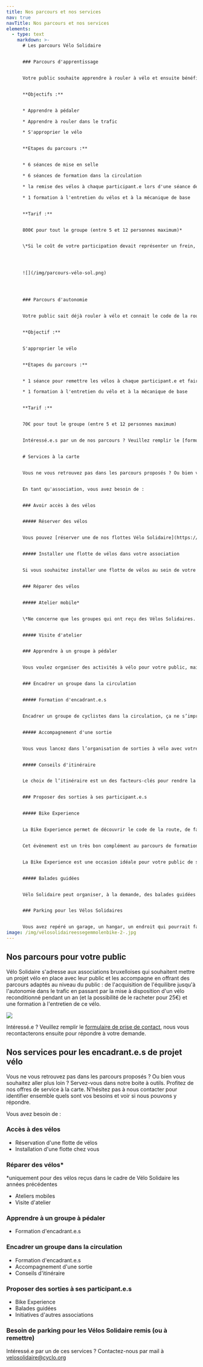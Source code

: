 ```yaml
---
title: Nos parcours et nos services
nav: true
navTitle: Nos parcours et nos services
elements:
  - type: text
    markdown: >-
      # Les parcours Vélo Solidaire


      ### Parcours d'apprentissage


      Votre public souhaite apprendre à rouler à vélo et ensuite bénéficier d’un Vélo Solidaire ? Le parcours d'apprentissage est très complet.


      **Objectifs :**


      * Apprendre à pédaler

      * Apprendre à rouler dans le trafic

      * S'approprier le vélo


      **Etapes du parcours :**


      * 6 séances de mise en selle

      * 6 séances de formation dans la circulation

      * la remise des vélos à chaque participant.e lors d'une séance de formation dans la circulation

      * 1 formation à l'entretien du vélos et à la mécanique de base


      **Tarif :**


      800€ pour tout le groupe (entre 5 et 12 personnes maximum)*


      \*Si le coût de votre participation devait représenter un frein, n'hésitez pas à nous contacter, nous chercherons une solution ensemble.




      ![](/img/parcours-vélo-sol.png)




      ### Parcours d'autonomie


      Votre public sait déjà rouler à vélo et connait le code de la route, il ne leur manque plus que le vélo pour s’y mettre ? Ce parcours est fait pour vous !


      **Objectif :**


      S'approprier le vélo


      **Etapes du parcours :**


      * 1 séance pour remettre les vélos à chaque participant.e et faire un sortie encadrée en circulation

      * 1 formation à l'entretien du vélo et à la mécanique de base


      **Tarif :**


      70€ pour tout le groupe (entre 5 et 12 personnes maximum)


      Intéressé.e.s par un de nos parcours ? Veuillez remplir le [formulaire de prise de contact](https://docs.google.com/forms/d/e/1FAIpQLSeeFDRdUBAyHJ_UOU4R6lsb7VYAh_v39RN3zw9hxA-YE6lblw/viewform) et nous vous recontacterons pour évaluer la faisabilité de votre projet vélo.


      # Services à la carte


      Vous ne vous retrouvez pas dans les parcours proposés ? Ou bien vous souhaitez aller plus loin ? Servez-vous dans notre boite à outils. Profitez de nos offres de service à la carte. N'hésitez pas à nous contacter pour identifier ensemble quels sont vos besoins et voir si nous pouvons y répondre


      En tant qu'association, vous avez besoin de :


      ### Avoir accès à des vélos


      ##### Réserver des vélos


      Vous pouvez [réserver une de nos flottes Vélo Solidaire](https://www.velosolidaire.brussels/bookings.fr) pour organiser vos propres cours de mise en selle ou organiser des sorties à vélos avec votre public.


      ##### Installer une flotte de vélos dans votre association


      Si vous souhaitez installer une flotte de vélos au sein de votre association et la rendre accessible aux associations du quartier, vous pouvez prendre contact avec nous. Nous sommes toujours à la recherche de lieux pour y installer une flotte qui profitera à un maximum de monde.


      ### Réparer des vélos


      ##### Atelier mobile*


      \*Ne concerne que les groupes qui ont reçu des Vélos Solidaires.


      ##### Visite d'atelier


      ### Apprendre à un groupe à pédaler


      Vous voulez organiser des activités à vélo pour votre public, mais vous vous rendez compte que vos bénéficiaires n’ont jamais appris à pédaler ? Nous avons développé toute une méthodologie pour apprendre l’équilibre dynamique à vélo. Nous proposons un module de formation pour vous transmettre cette méthodologie, en se mettant dans les conditions réelles d’apprentissage.


      ### Encadrer un groupe dans la circulation


      ##### Formation d'encadrant.e.s


      Encadrer un groupe de cyclistes dans la circulation, ça ne s’improvise pas ! Nous proposons un module de formation qui mélange théorie et pratique pour que vous vous sentiez plus outillé.es à encadrer un déplacement en groupe à vélo.


      ##### Accompagnement d'une sortie


      Vous vous lancez dans l’organisation de sorties à vélo avec votre public, et vous souhaiteriez que Pro Velo soit présent pour vous mettre en confiance et vous soutenir dans l’encadrement du groupe ? Nous pouvons en discuter et voir de quelle manière nous pouvons vous aider.


      ##### Conseils d'itinéraire


      Le choix de l’itinéraire est un des facteurs-clés pour rendre la pratique du vélo agréable et sécurisante. Vous voulez organiser une sortie avec vos participant.es, ou conseiller quelqu’un sur l’itinéraire de son déplacement, mais vous ne savez pas trop comment vous y prendre ? Nous pouvons vous aider à faire le tri dans les outils existants, évaluer la longueur adéquate d’une sortie en fonction du niveau de vos participant.es, connaître les lieux à éviter ou à privilégier… 


      ### Proposer des sorties à ses participant.e.s


      ##### Bike Experience


      La Bike Experience permet de découvrir le code de la route, de faire une sortie en groupe dans le trafic, de tester un vélo pendant 2 semaines, ou encore d’être accompagné.e individuellement par un.e coach sur 3 déplacements de votre choix, et tout cela gratuitement ! 


      Cet évènement est un très bon complément au parcours de formation Vélo Solidaire. Une fois que les participant.es ont appris à pédaler, ils/elles peuvent s’inscrire à la Bike Experience Débutant.es, qui est adaptée à un public avec un niveau de maîtrise encore assez bas. Lorsque vos bénéficiaires sont déjà capables de rouler en groupe dans le trafic, la Bike Experience Afterwork est plus adaptée. 


      La Bike Experience est une occasion idéale pour votre public de sortir du cadre de l’association et d’aller découvrir d’autres lieux où l’on peut appréhender les déplacements à vélo de manière encadrée, bienveillante et sécurisante. Toutes les informations se trouvent sur le site : <https://bikeexperience.brussels/>


      ##### Balades guidées


      Vélo Solidaire peut organiser, à la demande, des balades guidées qui peuvent inclure toute la famille et pas seulement les participant.es au parcours de formation. Elles peuvent avoir lieu en semaine ou le week-end, sur un thème choisi (par exemple, découvert des espaces verts) et sont encadrées par un guide de Pro Velo. 


      ### Parking pour les Vélos Solidaires


      Vous avez repéré un garage, un hangar, un endroit qui pourrait faire office de parking vélos dans votre quartier ? Contactez-nous, nous étudierons ensemble la possibilité de l'aménager en parking vélo.
image: /img/vélosolidaireessegemmolenbike-2-.jpg
---
```

## Nos parcours pour votre public

V﻿élo Solidaire s'adresse aux associations bruxelloises qui souhaitent mettre un projet vélo en place avec leur public et les accompagne en offrant des parcours adaptés au niveau du public : de l'acquisition de l'équilibre jusqu'à l'autonomie dans le trafic en passant par la mise à disposition d'un vélo reconditionné pendant un an (et la possibilité de le racheter pour 25€) et une formation à l'entretien de ce vélo.

![](/img/parcours-vélo-sol.png)

I﻿ntéressé.e ? Veuillez remplir le [formulaire de prise de contact](https://docs.google.com/forms/d/e/1FAIpQLSeeFDRdUBAyHJ_UOU4R6lsb7VYAh_v39RN3zw9hxA-YE6lblw/viewform), nous vous recontacterons ensuite pour répondre à votre demande.

## Nos services pour les encadrant.e.s de projet vélo

V﻿ous ne vous retrouvez pas dans les parcours proposés ? Ou bien vous souhaitez aller plus loin ? Servez-vous dans notre boite à outils. Profitez de nos offres de service à la carte. N'hésitez pas à nous contacter pour identifier ensemble quels sont vos besoins et voir si nous pouvons y répondre.

V﻿ous avez besoin de :

### A﻿ccès à des vélos

* R﻿éservation d'une flotte de vélos
* I﻿nstallation d'une flotte chez vous

### R﻿éparer des vélos*

\*﻿uniquement pour des vélos reçus dans le cadre de Vélo Solidaire les années précédentes

* A﻿teliers mobiles
* V﻿isite d'atelier

### A﻿pprendre à un groupe à pédaler

* F﻿ormation d'encadrant.e.s

### E﻿ncadrer un groupe dans la circulation

* F﻿ormation d'encadrant.e.s
* A﻿ccompagnement d'une sortie
* C﻿onseils d'itinéraire

### P﻿roposer des sorties à ses participant.e.s

* B﻿ike Experience
* B﻿alades guidées
* I﻿nitiatives d'autres associations

### B﻿esoin de parking pour les Vélos Solidaire remis (ou à remettre)

I﻿ntéressé.e par un de ces services ? Contactez-nous par mail à velosolidaire@cyclo.org
